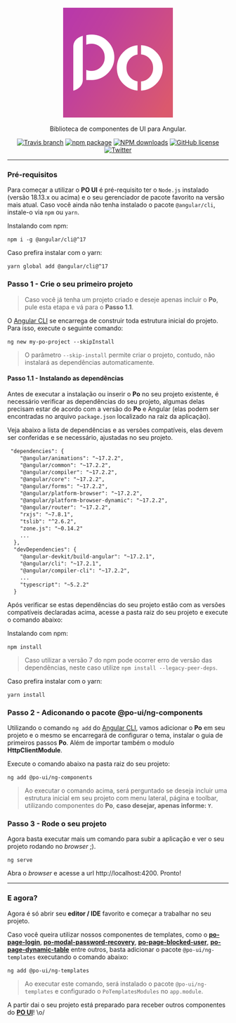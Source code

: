 <p align="center">
  <a href="https://po-ui.io">
    <img width="250" src="./docs/assets/po-logos/po_color_bg.svg">
  </a>
</p>

<div align="center">

Biblioteca de componentes de UI para Angular.

[![Travis branch](https://img.shields.io/travis/com/po-ui/po-angular/master?style=flat-square)](https://travis-ci.com/github/po-ui/po-angular)
[![npm package](https://img.shields.io/npm/v/@po-ui/ng-components?color=%23c9357d&style=flat-square)](https://www.npmjs.org/package/@po-ui/ng-components)
[![NPM downloads](https://img.shields.io/npm/dm/@po-ui/ng-components?color=c9357d&label=npm%20downloads&style=flat-square)](https://npmjs.com/package/@po-ui/ng-components)
[![GitHub license](https://img.shields.io/npm/l/@po-ui/ng-components?color=%23c9357d&style=flat-square)](https://github.com/po-ui/po-angular/blob/master/LICENSE)
[![Twitter](https://img.shields.io/badge/Twitter-POUI-c9357d?style=flat-square&logo=twitter)](https://twitter.com/pouidev)

</div>

---

### Pré-requisitos

Para começar a utilizar o **PO UI** é pré-requisito ter o `Node.js` instalado (versão 18.13.x ou acima) e o seu gerenciador de pacote favorito na versão mais atual. Caso você ainda não tenha instalado o pacote `@angular/cli`, instale-o via `npm` ou `yarn`.

Instalando com npm:
```
npm i -g @angular/cli@^17
```

Caso prefira instalar com o yarn:
```
yarn global add @angular/cli@^17
```

### Passo 1 - Crie o seu primeiro projeto

> Caso você já tenha um projeto criado e deseje apenas incluir o **Po**, pule esta etapa e vá para o **Passo 1.1**.

O [Angular CLI](https://cli.angular.io/) se encarrega de construir toda estrutura inicial do projeto. Para isso, execute o seguinte comando:

```
ng new my-po-project --skipInstall
```

> O parâmetro `--skip-install` permite criar o projeto, contudo, não instalará as dependências automaticamente.


#### Passo 1.1 - Instalando as dependências

Antes de executar a instalação ou inserir o **Po** no seu projeto existente, é necessário verificar as dependências do seu projeto, algumas delas precisam estar de acordo com a versão do **Po** e Angular (elas podem ser encontradas no arquivo `package.json` localizado na raiz da aplicação).

Veja abaixo a lista de dependências e as versões compatíveis, elas devem ser conferidas e se necessário, ajustadas no seu projeto.

```
 "dependencies": {
    "@angular/animations": "~17.2.2",
    "@angular/common": "~17.2.2",
    "@angular/compiler": "~17.2.2",
    "@angular/core": "~17.2.2",
    "@angular/forms": "~17.2.2",
    "@angular/platform-browser": "~17.2.2",
    "@angular/platform-browser-dynamic": "~17.2.2",
    "@angular/router": "~17.2.2",
    "rxjs": "~7.8.1",
    "tslib": "^2.6.2",
    "zone.js": "~0.14.2"
    ...
  },
  "devDependencies": {
    "@angular-devkit/build-angular": "~17.2.1",
    "@angular/cli": "~17.2.1",
    "@angular/compiler-cli": "~17.2.2",
    ...
    "typescript": "~5.2.2"
  }
```

Após verificar se estas dependências do seu projeto estão com as versões compatíveis declaradas acima, acesse a pasta raiz do seu projeto e execute o comando abaixo:

Instalando com npm:
```
npm install
```

> Caso utilizar a versão 7 do npm pode ocorrer erro de versão das dependências, neste caso utilize `npm install --legacy-peer-deps`.

Caso prefira instalar com o yarn:
```
yarn install
```

### Passo 2 - Adiconando o pacote @po-ui/ng-components

Utilizando o comando `ng add` do [Angular CLI](https://cli.angular.io/), vamos adicionar o **Po** em seu projeto e o mesmo se encarregará de configurar o tema, instalar o  guia de primeiros passos **Po**. Além de importar também o modulo **HttpClientModule**.

Execute o comando abaixo na pasta raiz do seu projeto:

```
ng add @po-ui/ng-components
```

> Ao executar o comando acima, será perguntado se deseja incluir uma estrutura inicial em seu projeto com menu lateral, página e toolbar, utilizando componentes do **Po**, **caso desejar, apenas informe: `Y`**.

### Passo 3 - Rode o seu projeto

Agora basta executar mais um comando para subir a aplicação e ver o seu projeto rodando no *browser* ;).

```
ng serve
```

Abra o *browser* e acesse a url http://localhost:4200. Pronto!

----

### E agora?

Agora é só abrir seu **editor / IDE** favorito e começar a trabalhar no seu projeto.

Caso você queira utilizar nossos componentes de templates, como o **[po-page-login](https://po-ui.io/documentation/po-page-login)**, **[po-modal-password-recovery](https://po-ui.io/documentation/po-modal-password-recovery)**, **[po-page-blocked-user](https://po-ui.io/documentation/po-page-blocked-user)**, **[po-page-dynamic-table](https://po-ui.io/documentation/po-page-dynamic-table)** entre outros, basta adicionar o pacote `@po-ui/ng-templates` executando o comando abaixo:

```
ng add @po-ui/ng-templates
```
> Ao executar este comando, será instalado o pacote `@po-ui/ng-templates` e configurado o `PoTemplatesModules` no `app.module`.

A partir dai o seu projeto está preparado para receber outros componentes do **[PO UI](https://po-ui.io/documentation)**! \o/
